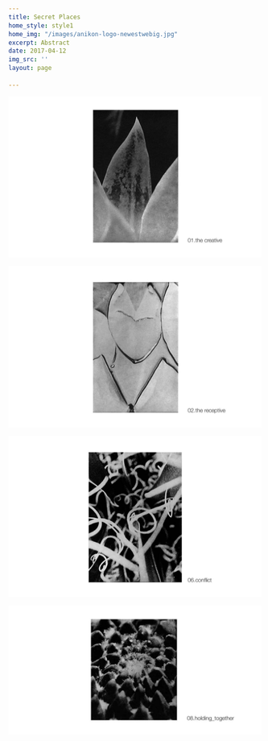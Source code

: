 ```yaml
---
title: Secret Places
home_style: style1
home_img: "/images/anikon-logo-newestwebig.jpg"
excerpt: Abstract
date: 2017-04-12
img_src: ''
layout: page

---
```

![](/images/01.the-creative.jpg)

![](/images/02.the_receptive.jpg)

![](/images/06.conflict.jpg)

![](/images/08.holding_together.jpg)